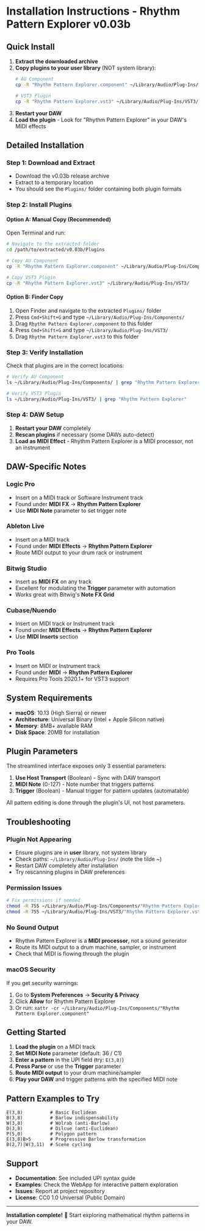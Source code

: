 # Installation Instructions - Rhythm Pattern Explorer v0.03b

## Quick Install

1. **Extract the downloaded archive**
2. **Copy plugins to your user library** (NOT system library):
   ```bash
   # AU Component
   cp -R "Rhythm Pattern Explorer.component" ~/Library/Audio/Plug-Ins/Components/
   
   # VST3 Plugin  
   cp -R "Rhythm Pattern Explorer.vst3" ~/Library/Audio/Plug-Ins/VST3/
   ```
3. **Restart your DAW**
4. **Load the plugin** - Look for "Rhythm Pattern Explorer" in your DAW's MIDI effects

## Detailed Installation

### Step 1: Download and Extract
- Download the v0.03b release archive
- Extract to a temporary location
- You should see the `Plugins/` folder containing both plugin formats

### Step 2: Install Plugins

#### Option A: Manual Copy (Recommended)
Open Terminal and run:
```bash
# Navigate to the extracted folder
cd /path/to/extracted/v0.03b/Plugins

# Copy AU Component
cp -R "Rhythm Pattern Explorer.component" ~/Library/Audio/Plug-Ins/Components/

# Copy VST3 Plugin
cp -R "Rhythm Pattern Explorer.vst3" ~/Library/Audio/Plug-Ins/VST3/
```

#### Option B: Finder Copy
1. Open Finder and navigate to the extracted `Plugins/` folder
2. Press `Cmd+Shift+G` and type `~/Library/Audio/Plug-Ins/Components/`
3. Drag `Rhythm Pattern Explorer.component` to this folder
4. Press `Cmd+Shift+G` and type `~/Library/Audio/Plug-Ins/VST3/`
5. Drag `Rhythm Pattern Explorer.vst3` to this folder

### Step 3: Verify Installation
Check that plugins are in the correct locations:
```bash
# Verify AU Component
ls ~/Library/Audio/Plug-Ins/Components/ | grep "Rhythm Pattern Explorer"

# Verify VST3 Plugin
ls ~/Library/Audio/Plug-Ins/VST3/ | grep "Rhythm Pattern Explorer"
```

### Step 4: DAW Setup
1. **Restart your DAW** completely
2. **Rescan plugins** if necessary (some DAWs auto-detect)
3. **Load as MIDI Effect** - Rhythm Pattern Explorer is a MIDI processor, not an instrument

## DAW-Specific Notes

### Logic Pro
- Insert on a MIDI track or Software Instrument track
- Found under **MIDI FX** → **Rhythm Pattern Explorer**
- Use **MIDI Note** parameter to set trigger note

### Ableton Live  
- Insert on a MIDI track
- Found under **MIDI Effects** → **Rhythm Pattern Explorer**
- Route MIDI output to your drum rack or instrument

### Bitwig Studio
- Insert as **MIDI FX** on any track
- Excellent for modulating the **Trigger** parameter with automation
- Works great with Bitwig's **Note FX Grid**

### Cubase/Nuendo
- Insert on MIDI track or Instrument track
- Found under **MIDI Effects** → **Rhythm Pattern Explorer**
- Use **MIDI Inserts** section

### Pro Tools
- Insert on MIDI or Instrument track  
- Found under **MIDI** → **Rhythm Pattern Explorer**
- Requires Pro Tools 2020.1+ for VST3 support

## System Requirements

- **macOS**: 10.13 (High Sierra) or newer
- **Architecture**: Universal Binary (Intel + Apple Silicon native)
- **Memory**: 8MB+ available RAM
- **Disk Space**: 20MB for installation

## Plugin Parameters

The streamlined interface exposes only 3 essential parameters:

1. **Use Host Transport** (Boolean) - Sync with DAW transport
2. **MIDI Note** (0-127) - Note number that triggers patterns  
3. **Trigger** (Boolean) - Manual trigger for pattern updates (automatable)

All pattern editing is done through the plugin's UI, not host parameters.

## Troubleshooting

### Plugin Not Appearing
- Ensure plugins are in **user** library, not system library
- Check paths: `~/Library/Audio/Plug-Ins/` (note the tilde ~)
- Restart DAW completely after installation
- Try rescanning plugins in DAW preferences

### Permission Issues
```bash
# Fix permissions if needed
chmod -R 755 ~/Library/Audio/Plug-Ins/Components/"Rhythm Pattern Explorer.component"
chmod -R 755 ~/Library/Audio/Plug-Ins/VST3/"Rhythm Pattern Explorer.vst3"
```

### No Sound Output
- Rhythm Pattern Explorer is a **MIDI processor**, not a sound generator
- Route its MIDI output to a drum machine, sampler, or instrument
- Check that MIDI is flowing through the plugin

### macOS Security
If you get security warnings:
1. Go to **System Preferences** → **Security & Privacy**
2. Click **Allow** for Rhythm Pattern Explorer
3. Or run: `xattr -cr ~/Library/Audio/Plug-Ins/Components/"Rhythm Pattern Explorer.component"`

## Getting Started

1. **Load the plugin** on a MIDI track
2. **Set MIDI Note** parameter (default: 36 / C1)
3. **Enter a pattern** in the UPI field (try: `E(3,8)`)
4. **Press Parse** or use the **Trigger** parameter
5. **Route MIDI output** to your drum machine/sampler
6. **Play your DAW** and trigger patterns with the specified MIDI note

## Pattern Examples to Try

```
E(3,8)          # Basic Euclidean
B(3,8)          # Barlow indispensability  
W(3,8)          # Wolrab (anti-Barlow)
D(3,8)          # Dilcue (anti-Euclidean)
P(5,0)          # Polygon pattern
E(3,8)B>5       # Progressive Barlow transformation
B(2,7)|W(3,11)  # Scene cycling
```

## Support

- **Documentation**: See included UPI syntax guide
- **Examples**: Check the WebApp for interactive pattern exploration
- **Issues**: Report at project repository
- **License**: CC0 1.0 Universal (Public Domain)

---

**Installation complete!** 🎵 Start exploring mathematical rhythm patterns in your DAW.